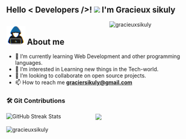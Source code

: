 
<h2> Hello < Developers />! <img src = "https://raw.githubusercontent.com/MartinHeinz/MartinHeinz/master/wave.gif" width = 30px> I'm Gracieux sikuly </h2>
<p><img align="right" src="https://github.com/Adam-pw/Adam-pw/blob/main/animation_500_kxa883sd.gif" alt="gracieuxsikuly" width="230"/></p>
    
## <picture><img src = "https://github.com/0xAbdulKhalid/0xAbdulKhalid/raw/main/assets/mdImages/about_me.gif" width = 50px></picture> **About me**

- 🌱 I’m currently learning Web Development and other programming languages.
- 👀 I’m interested in Learning new things in the Tech-world.
- 💞️ I’m looking to collaborate on open source projects.
- 📫 How to reach me **graciersikuly@gmail.com**

<h3><align=center>🛠 Git Contributions</h3>
    <a href=""> <img align="center" src="https://github-readme-stats-sigma-five.vercel.app/api/top-langs/?username=gracieuxsikuly&theme=react&line_height=40&hide=css"/> </a>
<img
    width="47%"
    align="left"
    alt="GitHub Streak Stats"
    src="https://github-readme-streak-stats.herokuapp.com/?user=gracieuxsikuly&theme=radical&date_format=j%20M%5B%20Y%5D&currStreakLabel=6FDA44&fire=6FDA44&ring=6FDA44"
  />
<br/>
<br/>
<img src="https://komarev.com/ghpvc/?username=gracieuxsikuly&label=Profile%20views&color=0e75b6&style=plastic" alt="gracieuxsikuly" />
<br/>



